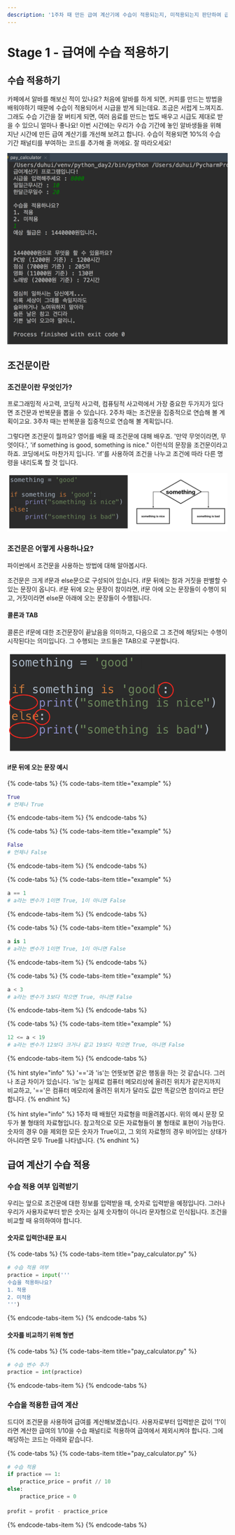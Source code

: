 ```yaml
---
description: '1주차 때 만든 급여 계산기에 수습이 적용되는지, 미적용되는지 판단하여 급여를 더욱 정확하게 계산하도록 합니다.'
---
```


# Stage 1 - 급여에 수습 적용하기

## 수습 적용하기

카페에서 알바를 해보신 적이 있나요? 처음에 알바를 하게 되면, 커피를 만드는 방법을 배워야하기 때문에 수습이 적용되어서 시급을 받게 되는데요. 조금은 서럽게 느껴지죠. 그래도 수습 기간을 잘 버티게 되면, 여러 음료를 만드는 법도 배우고 시급도 제대로 받을 수 있으니 얼마나 좋나요! 이번 시간에는 우리가 수습 기간에 놓인 알바생들을 위해 지난 시간에 만든 급여 계산기를 개선해 보려고 합니다. 수습이 적용되면 10%의 수습 기간 패널티를 부여하는 코드를 추가해 줄 꺼에요. 잘 따라오세요!

![&#xC218;&#xC2B5;&#xC744; &#xC801;&#xC6A9;&#xD55C; &#xAE09;&#xC5EC; &#xACC4;&#xC0B0;&#xAE30;](../.gitbook/assets/image%20%2847%29.png)

## 조건문이란

### 조건문이란 무엇인가?

프로그래밍적 사고력, 코딩적 사고력, 컴퓨팅적 사고력에서 가장 중요한 두가지가 있다면 조건문과 반복문을 뽑을 수 있습니다. 2주차 때는 조건문을 집중적으로 연습해 볼 계획이고요. 3주차 때는 반복문을 집중적으로 연습해 볼 계획입니다.

그렇다면 조건문이 뭘까요? 영어를 배울 때 조건문에 대해 배우죠. '만약 무엇이라면, 무엇이다.', 'if something is good, something is nice." 이런식의 문장을 조건문이라고 하죠. 코딩에서도 마찬가지 입니다. 'if'를 사용하여 조건을 나누고 조건에 따라 다른 명령을 내리도록 할 것 입니다.

![&#xC870;&#xAC74;&#xBB38; &#xC608;&#xC2DC;](../.gitbook/assets/image%20%282%29.png)

### 조건문은 어떻게 사용하나요?

파이썬에서 조건문을 사용하는 방법에 대해 알아봅시다.

조건문은 크게 if문과 else문으로 구성되어 있습니다. if문 뒤에는 참과 거짓을 판별할 수 있는 문장이 옵니다. if문 뒤에 오는 문장이 참이라면, if문 아에 오는 문장들이 수행이 되고, 거짓이라면 else문 아래에 오는 문장들이 수행됩니다.

#### 콜론과 TAB

콜론은 if문에 대한 조건문장이 끝났음을 의미하고, 다음으로 그 조건에 해당되는 수행이 시작된다는 의미입니다. 그 수행되는 코드들은 TAB으로 구분합니다.

![&#xCF5C;&#xB860;&#xACFC; TAB&#xC758; &#xC0AC;&#xC6A9;](../.gitbook/assets/image%20%2836%29.png)

#### if문 뒤에 오는 문장 예시

{% code-tabs %}
{% code-tabs-item title="example" %}
```python
True
# 언제나 True
```
{% endcode-tabs-item %}
{% endcode-tabs %}

{% code-tabs %}
{% code-tabs-item title="example" %}
```python
False
# 언제나 False
```
{% endcode-tabs-item %}
{% endcode-tabs %}

{% code-tabs %}
{% code-tabs-item title="example" %}
```python
a == 1
# a라는 변수가 1이면 True, 1이 아니면 False
```
{% endcode-tabs-item %}
{% endcode-tabs %}

{% code-tabs %}
{% code-tabs-item title="example" %}
```python
a is 1
# a라는 변수가 1이면 True, 1이 아니면 False
```
{% endcode-tabs-item %}
{% endcode-tabs %}

{% code-tabs %}
{% code-tabs-item title="example" %}
```python
a < 3
# a라는 변수가 3보다 작으면 True, 아니면 False
```
{% endcode-tabs-item %}
{% endcode-tabs %}

{% code-tabs %}
{% code-tabs-item title="example" %}
```python
12 <= a < 19
# a라는 변수가 12보다 크거나 같고 19보다 작으면 True, 아니면 False
```
{% endcode-tabs-item %}
{% endcode-tabs %}

{% hint style="info" %}
'=='과 'is'는 언뜻보면 같은 행동을 하는 것 같습니다. 그러나 조금 차이가 있습니다. 'is'는 실제로 컴퓨터 메모리상에 올려진 위치가 같은지까지 비교하고, '=='은 컴퓨터 메모리에 올려진 위치가 달라도 값만 똑같으면 참이라고 판단합니다.
{% endhint %}

{% hint style="info" %}
1주차 때 배웠던 자료형을 떠올려봅시다. 위의 예시 문장 모두가 불 형태의 자료형입니다. 참고적으로 모든 자료형들이 불 형태로 표현이 가능한다. 숫자의 경우 0을 제외한 모든 숫자가 True이고, 그 외의 자료형의 경우 비어있는 상태가 아니라면 모두 True를 나타냅니다.
{% endhint %}

## 급여 계산기 수습 적용

### 수습 적용 여부 입력받기

우리는 앞으로 조건문에 대한 정보를 입력받을 때, 숫자로 입력받을 예정입니다. 그러나 우리가 사용자로부터 받은 숫자는 실제 숫자형이 아니라 문자형으로 인식됩니다. 조건을 비교할 때 유의하여야 합니다.

#### 숫자로 입력안내문 표시

{% code-tabs %}
{% code-tabs-item title="pay\_calculator.py" %}
```python
# 수습 적용 여부
practice = input('''
수습을 적용하나요?
1. 적용
2. 미적용
''')
```
{% endcode-tabs-item %}
{% endcode-tabs %}

#### 숫자를 비교하기 위해 형변

{% code-tabs %}
{% code-tabs-item title="pay\_calculator.py" %}
```python
# 수습 변수 추가
practice = int(practice) 
```
{% endcode-tabs-item %}
{% endcode-tabs %}

### 수습을 적용한 급여 계산

드디어 조건문을 사용하여 급여를 계산해보겠습니다. 사용자로부터 입력받은 값이 '1'이라면 계산한 급여의 1/10을 수습 패널티로 적용하여 급여에서 제외시켜야 합니다. 그에 해당하는 코드는 아래와 같습니다.

{% code-tabs %}
{% code-tabs-item title="pay\_calculator.py" %}
```python
# 수습 적용
if practice == 1:
    practice_price = profit // 10
else:
    practice_price = 0

profit = profit - practice_price
```
{% endcode-tabs-item %}
{% endcode-tabs %}



